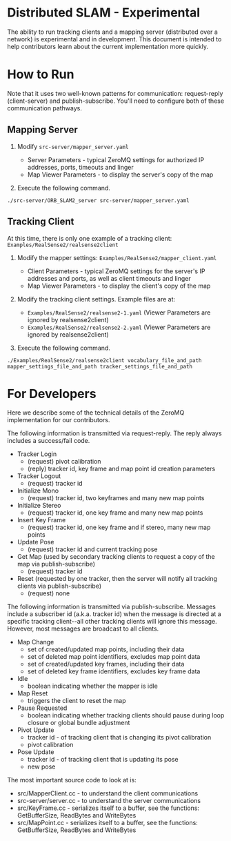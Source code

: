 # Distributed SLAM - Experimental

The ability to run tracking clients and a mapping server (distributed over a network) is experimental and in development. This document is intended to help contributors learn about the current implementation more quickly.


# How to Run

Note that it uses two well-known patterns for communication: request-reply (client-server) and publish-subscribe. You'll need to configure both of these communication pathways.

## Mapping Server

1. Modify `src-server/mapper_server.yaml` 
   * Server Parameters - typical ZeroMQ settings for authorized IP addresses, ports, timeouts and linger
   * Map Viewer Parameters - to display the server's copy of the map

2. Execute the following command. 
```
./src-server/ORB_SLAM2_server src-server/mapper_server.yaml
```

## Tracking Client

At this time, there is only one example of a tracking client: `Examples/RealSense2/realsense2client`

1. Modify the mapper settings: `Examples/RealSense2/mapper_client.yaml`
   * Client Parameters - typical ZeroMQ settings for the server's IP addresses and ports, as well as client timeouts and linger
   * Map Viewer Parameters - to display the client's copy of the map

2. Modify the tracking client settings. Example files are at:
   * `Examples/RealSense2/realsense2-1.yaml` (Viewer Parameters are ignored by realsense2client)
   * `Examples/RealSense2/realsense2-2.yaml` (Viewer Parameters are ignored by realsense2client)

3. Execute the following command.
```
./Examples/RealSense2/realsense2client vocabulary_file_and_path mapper_settings_file_and_path tracker_settings_file_and_path 
```


# For Developers

Here we describe some of the technical details of the ZeroMQ implementation for our contributors.

The following information is transmitted via request-reply. The reply always includes a success/fail code.
* Tracker Login
  * (request) pivot calibration
  * (reply) tracker id, key frame and map point id creation parameters
* Tracker Logout
  * (request) tracker id
* Initialize Mono
  * (request) tracker id, two keyframes and many new map points
* Initialize Stereo
  * (request) tracker id, one key frame and many new map points
* Insert Key Frame
  * (request) tracker id, one key frame and if stereo, many new map points
* Update Pose
  * (request) tracker id and current tracking pose
* Get Map (used by secondary tracking clients to request a copy of the map via publish-subscribe)
  * (request) tracker id
* Reset (requested by one tracker, then the server will notify all tracking clients via publish-subscribe)
  * (request) none

The following information is transmitted via publish-subscribe. Messages include a subscriber id (a.k.a. tracker id) when the message is directed at a specific tracking client--all other tracking clients will ignore this message. However, most messages are broadcast to all clients.
* Map Change
  * set of created/updated map points, including their data
  * set of deleted map point identifiers, excludes map point data
  * set of created/updated key frames, including their data
  * set of deleted key frame identifiers, excludes key frame data
* Idle 
  * boolean indicating whether the mapper is idle
* Map Reset 
  * triggers the client to reset the map
* Pause Requested 
  * boolean indicating whether tracking clients should pause during loop closure or global bundle adjustment
* Pivot Update
  * tracker id - of tracking client that is changing its pivot calibration
  * pivot calibration
* Pose Update
  * tracker id - of tracking client that is updating its pose
  * new pose


The most important source code to look at is:

* src/MapperClient.cc - to understand the client communications
* src-server/server.cc - to understand the server communications
* src/KeyFrame.cc - serializes itself to a buffer, see the functions: GetBufferSize, ReadBytes and WriteBytes
* src/MapPoint.cc - serializes itself to a buffer, see the functions: GetBufferSize, ReadBytes and WriteBytes




